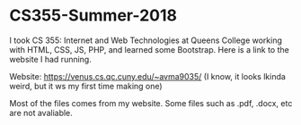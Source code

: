 # CS355-Summer-2018

I took CS 355: Internet and Web Technologies at Queens College working with HTML, CSS, JS, PHP, and learned some Bootstrap. Here is a link to the website I had running.

Website: https://venus.cs.qc.cuny.edu/~avma9035/ (I know, it looks lkinda weird, but it ws my first time making one)

Most of the files comes from my website. Some files such as .pdf, .docx, etc are not avaliable.
